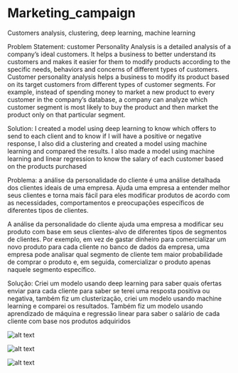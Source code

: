 # Marketing_campaign
Customers analysis, clustering, deep learning, machine learning

Problem Statement: customer Personality Analysis is a detailed analysis of a company’s ideal customers. It helps a business to better understand its customers and makes it easier for them to modify products according to the specific needs, behaviors and concerns of different types of customers.
Customer personality analysis helps a business to modify its product based on its target customers from different types of customer segments. For example, instead of spending money to market a new product to every customer in the company’s database, a company can analyze which customer segment is most likely to buy the product and then market the product only on that particular segment.

Solution: I created a model using deep learning to know which offers to send to each client and to know if I will have a positive or negative response, I also did a clustering and created a model using machine learning and compared the results. I also made a model using machine learning and linear regression to know the salary of each customer based on the products purchased

Problema: a análise da personalidade do cliente é uma análise detalhada dos clientes ideais de uma empresa. Ajuda uma empresa a entender melhor seus clientes e torna mais fácil para eles modificar produtos de acordo com as necessidades, comportamentos e preocupações específicos de diferentes tipos de clientes.

A análise da personalidade do cliente ajuda uma empresa a modificar seu produto com base em seus clientes-alvo de diferentes tipos de segmentos de clientes. Por exemplo, em vez de gastar dinheiro para comercializar um novo produto para cada cliente no banco de dados da empresa, uma empresa pode analisar qual segmento de cliente tem maior probabilidade de comprar o produto e, em seguida, comercializar o produto apenas naquele segmento específico.

Solução: Criei um modelo usando deep learning para saber quais ofertas enviar para cada cliente para saber se terei uma resposta positiva ou negativa, também fiz um clusterização, criei um modelo usando machine learning e comparei os resultados. Também fiz um modelo usando aprendizado de máquina e regressão linear para saber o salário de cada cliente com base nos produtos adquiridos

![alt text](https://i.imgur.com/7ovdtpP.png)

![alt text](https://i.imgur.com/S7hPSj9.jpg)

![alt text](https://i.imgur.com/NTeGa3k.jpg)
